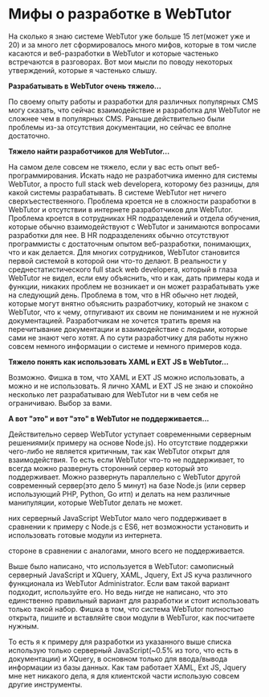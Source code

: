 # Мифы о разработке в WebTutor

На сколько я знаю системе WebTutor уже больше 15 лет\(может уже и 20\) и за много лет сформировалось много мифов, которые в том числе касаются и веб-разработки в WebTutor и которые частенько встречаются в разговорах. Вот мои мысли по поводу некоторых утверждений, которые я частенько слышу.

**Разрабатывать в WebTutor очень тяжело...**

По своему опыту работы и разработки для различных популярных CMS могу сказать, что сейчас взаимодействие и разработка для WebTutor не сложнее чем в популярных CMS. Раньше действительно были проблемы из-за отсутствия документации, но сейчас ее вполне достаточно.

**Тяжело найти разработчиков для WebTutor...**

На самом деле совсем не тяжело, если у вас есть опыт веб-программирования. Искать надо не разработчика именно для системы WebTutor, а просто full stack web developera, которому без разницы, для какой системы разрабатывать. В системе WebTutor нет ничего сверхъестественного. Проблема кроется не в сложности разработки в WebTutor и отсутствии в интернете разработчиков для WebTutor. Проблема кроется в сотрудниках HR подразделений и отдела обучения, которые обычно взаимодействуют с WebTutor и занимаются вопросами разработки для нее. В HR подразделениях обычно отсутствуют программисты с достаточным опытом веб-разработки, понимающих, что и как делается. Для многих сотрудников, WebTutor становится первой системой в которой они что-то делают. В реальности у среднестатистического full stack web developera, который в глаза WebTutor не видел, если ему объяснить, что и как, дать примеры кода и функции, никаких проблем не возникает и он может разрабатывать уже на следующий день. Проблема в том, что в HR обычно нет людей, которые могут внятно объяснить разработчику, который не знаком с WebTutor, что к чему, отпугивают их своим не пониманием и не нужной документацией. Разработчикам не хочется тратить время на перечитывание документации и взаимодействие с людьми, которые сами не знают чего хотят. А по сути разработчику для работы нужно совсем немного информации о системе и немного примеров кода.

**Тяжело понять как использовать XAML и EXT JS в WebTutor...**

Возможно. Фишка в том, что XAML и EXT JS можно использовать, а можно и не использовать. Я лично XAML и EXT JS не знаю и спокойно несколько лет разрабатываю для WebTutor ни в чем себя не ограничиваю. Выбор за вами.

**А вот "это" и вот "это" в WebTutor не поддерживается...**

Действительно сервер WebTutor уступает современными серверным решениями\(к примеру на основе Node.js\). Но отсутствие поддержки чего-либо не является критичным, так как WebTutor открыт для взаимодействия. То есть если WebTutor что-то не поддерживает, то всегда можно развернуть сторонний сервер который это поддерживает. Можно развернуть параллельно с WebTutor другой современный сервер\(это дело 5 минут\) на базе Node.js \(или сервер использующий PHP, Python, Go итп\) и делать на нем различные манипуляции, которые WebTutor делать не может.





них серверный JavaScript WebTutor мало чего поддерживает в сравнении к примеру с Node.js с ES6, нет возможности установить и использовать готовые модули из интернета.

стороне в сравнении с аналогами, много всего не поддерживается.

 

Выше было написано, что используется в WebTutor: самописный серверный JavaScript и XQuery, XAML, Jquery, Ext JS куча различного функционала из WebTutor Administrator. Если вам такой вариант подходит, используйте его. Но ведь нигде не написано, что это единственно правильный вариант для разработки и стоит использовать только такой набор. Фишка в том, что система WebTutor полностью открыта, пишите и вставляйте свои модули в WebTuror, как посчитаете нужным.

То есть я к примеру для разработки из указанного выше списка использую только серверный JavaScript\(~0.5% из того, что есть в документации\) и XQuery, в основном только для ввода/вывода информации из базы данных. Как там работает XAML, Ext JS, Jquery мне нет никакого дела, я для клиентской части использую совсем другие инструменты.

